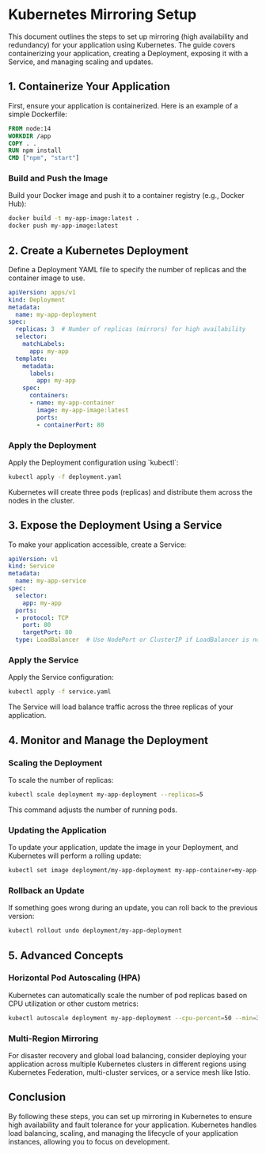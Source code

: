 # Kubernetes Mirroring Setup

This document outlines the steps to set up mirroring (high availability and redundancy) for your application using Kubernetes. The guide covers containerizing your application, creating a Deployment, exposing it with a Service, and managing scaling and updates.

## 1. Containerize Your Application

First, ensure your application is containerized. Here is an example of a simple Dockerfile:

```Dockerfile
FROM node:14
WORKDIR /app
COPY . .
RUN npm install
CMD ["npm", "start"]
```

### Build and Push the Image

Build your Docker image and push it to a container registry (e.g., Docker Hub):

```bash
docker build -t my-app-image:latest .
docker push my-app-image:latest
```

## 2. Create a Kubernetes Deployment

Define a Deployment YAML file to specify the number of replicas and the container image to use.

```yaml
apiVersion: apps/v1
kind: Deployment
metadata:
  name: my-app-deployment
spec:
  replicas: 3  # Number of replicas (mirrors) for high availability
  selector:
    matchLabels:
      app: my-app
  template:
    metadata:
      labels:
        app: my-app
    spec:
      containers:
      - name: my-app-container
        image: my-app-image:latest
        ports:
        - containerPort: 80
```

### Apply the Deployment

Apply the Deployment configuration using \`kubectl\`:

```bash
kubectl apply -f deployment.yaml
```

Kubernetes will create three pods (replicas) and distribute them across the nodes in the cluster.

## 3. Expose the Deployment Using a Service

To make your application accessible, create a Service:

```yaml
apiVersion: v1
kind: Service
metadata:
  name: my-app-service
spec:
  selector:
    app: my-app
  ports:
  - protocol: TCP
    port: 80
    targetPort: 80
  type: LoadBalancer  # Use NodePort or ClusterIP if LoadBalancer is not supported
```

### Apply the Service

Apply the Service configuration:

```bash
kubectl apply -f service.yaml
```

The Service will load balance traffic across the three replicas of your application.

## 4. Monitor and Manage the Deployment

### Scaling the Deployment

To scale the number of replicas:

```bash
kubectl scale deployment my-app-deployment --replicas=5
```

This command adjusts the number of running pods.

### Updating the Application

To update your application, update the image in your Deployment, and Kubernetes will perform a rolling update:

```bash
kubectl set image deployment/my-app-deployment my-app-container=my-app-image:v2
```

### Rollback an Update

If something goes wrong during an update, you can roll back to the previous version:

```bash
kubectl rollout undo deployment/my-app-deployment
```

## 5. Advanced Concepts

### Horizontal Pod Autoscaling (HPA)

Kubernetes can automatically scale the number of pod replicas based on CPU utilization or other custom metrics:

```bash
kubectl autoscale deployment my-app-deployment --cpu-percent=50 --min=3 --max=10
```

### Multi-Region Mirroring

For disaster recovery and global load balancing, consider deploying your application across multiple Kubernetes clusters in different regions using Kubernetes Federation, multi-cluster services, or a service mesh like Istio.

## Conclusion

By following these steps, you can set up mirroring in Kubernetes to ensure high availability and fault tolerance for your application. Kubernetes handles load balancing, scaling, and managing the lifecycle of your application instances, allowing you to focus on development.
